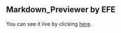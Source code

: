 ## Markdown_Previewer by EFE
You can see it live by clicking [here](https://efem213.github.io/Markdown_Previewer/).
